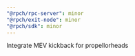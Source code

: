 ```yaml
---
"@rpch/rpc-server": minor
"@rpch/exit-node": minor
"@rpch/sdk": minor
---
```


Integrate MEV kickback for propellorheads
